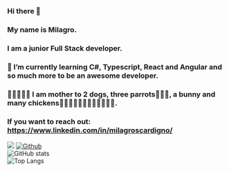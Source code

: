 ### Hi there 👋
### My name is Milagro.
### I am a junior Full Stack developer.
### 🌱 I’m currently learning C#, Typescript, React and Angular and so much more to be an awesome developer.
### 🐶🐶🐶🐶🐶 I am mother to 2 dogs, three parrots🦜🦜🦜, a bunny and many chickens🐓🐓🐓🐓🐓🐓🐓🐓🐓🐓🐓🐓.
### If you want to reach out: https://www.linkedin.com/in/milagroscardigno/

![](https://visitor-badge.laobi.icu/badge?page_id=mdscardigno.mdscardigno)
[![Github](https://img.shields.io/github/followers/mdscardigno?label=Follow&style=social)](https://github.com/mdscardigno)
<br>
![GitHub stats](https://github-readme-stats.vercel.app/api?username=mdscardigno&show_icons=true&theme=tokyonight)
<br>
![Top Langs](https://github-readme-stats.vercel.app/api/top-langs/?username=mdscardigno&theme=tokyonight)
<!--
**mdscardigno/mdscardigno** is a ✨ _special_ ✨ repository because its `README.md` (this file) appears on your GitHub profile.

Here are some ideas to get you started:

- 🔭 I’m currently working on a full stack training...
- 🌱 I’m currently learning C# ...
- 👯 I’m looking to collaborate on any projects that can benefit my learning journey...
- 🤔 I’m looking for help with any useful tech...
- 💬 Ask me about ME...
- 📫 https://www.linkedin.com/in/milagroscardigno/
- 😄 Pronouns: ...
- ⚡ Fun fact: ...
-->
